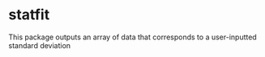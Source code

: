 # statfit

This package outputs an array of data that corresponds to a user-inputted standard deviation